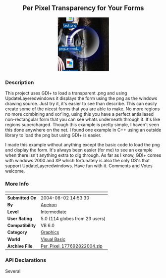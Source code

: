 ﻿<div align="center">

## Per Pixel Transparency for Your Forms

<img src="PIC2004821926431544.jpg">
</div>

### Description

This project uses GDI+ to load a transparent .png and using UpdateLayeredwindows it displays the form using the png as the windows drawing source. Just try it, it's easier to see than describe.  This can easily create some of the nicest forms that you are able to make. No more regions no more combining and xor'ing, using this you have a perfect antialiased non-rectangular form that you can see whats underneath through it. It's like regions supercharged. Though this example is pretty simple, I haven't seen this done anywhere on the net. I found one example in C++ using an outside library to load the png but using GDI+ is easier.

I made this example without anything except the basic code to load the png and display the form. It's always been easier (for me) to see an example when there isn't anything extra to dig through. As far as I know, GDI+ comes with windows 2000 and XP which fortunately is also the only OS's that support UpdateLayeredwindows. Have fun with it. Comments and Votes welcome.
 
### More Info
 


<span>             |<span>
---                |---
**Submitted On**   |2004-08-02 14:53:30
**By**             |[Apeiron](https://github.com/Planet-Source-Code/PSCIndex/blob/master/ByAuthor/apeiron.md)
**Level**          |Intermediate
**User Rating**    |5.0 (114 globes from 23 users)
**Compatibility**  |VB 6\.0
**Category**       |[Graphics](https://github.com/Planet-Source-Code/PSCIndex/blob/master/ByCategory/graphics__1-46.md)
**World**          |[Visual Basic](https://github.com/Planet-Source-Code/PSCIndex/blob/master/ByWorld/visual-basic.md)
**Archive File**   |[Per\_Pixel\_177692822004\.zip](https://github.com/Planet-Source-Code/apeiron-per-pixel-transparency-for-your-forms__1-55313/archive/master.zip)

### API Declarations

Several





